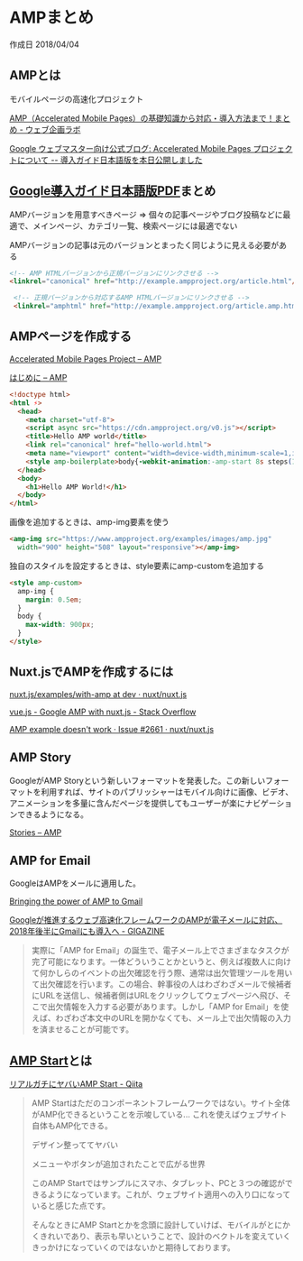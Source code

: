 # AMPまとめ

作成日 2018/04/04

## AMPとは

モバイルページの高速化プロジェクト

[AMP（Accelerated Mobile Pages）の基礎知識から対応・導入方法まで！まとめ \- ウェブ企画ラボ](https://webkikaku.co.jp/blog/seo/accelerated-mobile-pages/)

[Google ウェブマスター向け公式ブログ: Accelerated Mobile Pages プロジェクトについて \-\- 導入ガイド日本語版を本日公開しました](https://webmaster-ja.googleblog.com/2016/01/accelerated-mobile-pages.html)

## [Google導入ガイド日本語版PDF](https://drive.google.com/file/d/0BxvWUiBQ8jznNXhISW4zRFF0eW8/view)まとめ

AMPバージョンを用意すべきページ => 個々の記事ページやブログ投稿などに最適で、メインページ、カテゴリ一覧、検索ページには最適でない

AMPバージョンの記事は元のバージョンとまったく同じように見える必要がある

```html
<!-- AMP HTMLバージョンから正規バージョンにリンクさせる -->
<linkrel="canonical" href="http://example.ampproject.org/article.html"/>

 <!-- 正規バージョンから対応するAMP HTMLバージョンにリンクさせる -->
 <linkrel="amphtml" href="http://example.ampproject.org/article.amp.html"/>
```

## AMPページを作成する

[Accelerated Mobile Pages Project – AMP](https://www.ampproject.org/ja/)

[はじめに – AMP](https://www.ampproject.org/ja/docs/getting_started/quickstart)

```html
<!doctype html>
<html ⚡>
  <head>
    <meta charset="utf-8">
    <script async src="https://cdn.ampproject.org/v0.js"></script>
    <title>Hello AMP world</title>
    <link rel="canonical" href="hello-world.html">
    <meta name="viewport" content="width=device-width,minimum-scale=1,initial-scale=1">
    <style amp-boilerplate>body{-webkit-animation:-amp-start 8s steps(1,end) 0s 1 normal both;-moz-animation:-amp-start 8s steps(1,end) 0s 1 normal both;-ms-animation:-amp-start 8s steps(1,end) 0s 1 normal both;animation:-amp-start 8s steps(1,end) 0s 1 normal both}@-webkit-keyframes -amp-start{from{visibility:hidden}to{visibility:visible}}@-moz-keyframes -amp-start{from{visibility:hidden}to{visibility:visible}}@-ms-keyframes -amp-start{from{visibility:hidden}to{visibility:visible}}@-o-keyframes -amp-start{from{visibility:hidden}to{visibility:visible}}@keyframes -amp-start{from{visibility:hidden}to{visibility:visible}}</style><noscript><style amp-boilerplate>body{-webkit-animation:none;-moz-animation:none;-ms-animation:none;animation:none}</style></noscript>
  </head>
  <body>
    <h1>Hello AMP World!</h1>
  </body>
</html>
```

画像を追加するときは、amp-img要素を使う

```html
<amp-img src="https://www.ampproject.org/examples/images/amp.jpg"
  width="900" height="508" layout="responsive"></amp-img>
```

独自のスタイルを設定するときは、style要素にamp-customを追加する

```html
<style amp-custom>
  amp-img {
    margin: 0.5em;
  }
  body {
    max-width: 900px;
  }
</style>
```

## Nuxt.jsでAMPを作成するには

[nuxt\.js/examples/with\-amp at dev · nuxt/nuxt\.js](https://github.com/nuxt/nuxt.js/tree/dev/examples/with-amp)

[vue\.js \- Google AMP with nuxt\.js \- Stack Overflow](https://stackoverflow.com/questions/49032138/google-amp-with-nuxt-js)

[AMP example doesn't work · Issue \#2661 · nuxt/nuxt\.js](https://github.com/nuxt/nuxt.js/issues/2661)

## AMP Story

GoogleがAMP Storyという新しいフォーマットを発表した。この新しいフォーマットを利用すれば、サイトのパブリッシャーはモバイル向けに画像、ビデオ、アニメーションを多量に含んだページを提供してもユーザーが楽にナビゲーションできるようになる。

[Stories – AMP](https://www.ampproject.org/stories)

## AMP for Email

GoogleはAMPをメールに適用した。

[Bringing the power of AMP to Gmail](https://www.blog.google/products/g-suite/bringing-power-amp-gmail/)

[Googleが推進するウェブ高速化フレームワークのAMPが電子メールに対応、2018年後半にGmailにも導入へ \- GIGAZINE](https://gigazine.net/news/20180214-google-amp-gmail/)

> 実際に「AMP for Email」の誕生で、電子メール上でさまざまなタスクが完了可能になります。一体どういうことかというと、例えば複数人に向けて何かしらのイベントの出欠確認を行う際、通常は出欠管理ツールを用いて出欠確認を行います。この場合、幹事役の人はわざわざメールで候補者にURLを送信し、候補者側はURLをクリックしてウェブページへ飛び、そこで出欠情報を入力する必要があります。しかし「AMP for Email」を使えば、わざわざ本文中のURLを開かなくても、メール上で出欠情報の入力を済ませることが可能です。

## [AMP Start](https://www.ampstart.com/)とは

[リアルガチにヤバいAMP Start \- Qiita](http://qiita.com/tsushimori/items/20b7478e9fb86d2acbfd)

> AMP Startはただのコンポーネントフレームワークではない。サイト全体がAMP化できるということを示唆している... これを使えばウェブサイト自体もAMP化できる。
>
> デザイン整っててヤバい
>
> メニューやボタンが追加されたことで広がる世界
>
> このAMP Startではサンプルにスマホ、タブレット、PCと３つの確認ができるようになっています。これが、ウェブサイト適用への入り口になっていると感じた点です。
>
> そんなときにAMP Startとかを念頭に設計していけば、モバイルがとにかくきれいであり、表示も早いということで、設計のベクトルを変えていくきっかけになっていくのではないかと期待しております。
